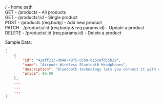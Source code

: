 / - home path  
GET - /products - All products  
GET - /products/:id - Single product  
POST - /products (req.body) - Add new product  
PATCH - /products/:id (req.body & req.params.id) - Update a product  
DELETE - /products/:id (req.params.id) - Delete a product

Sample Data:

```json
[
    {
        "id": "42aff213-0b48-4875-85b8-b15cefd55b29",
        "name": "Airpods Wireless Bluetooth Headphones",
        "description": "Bluetooth technology lets you connect it with compatible devices",
        "price": 89.99
    },
    ...
    ...
    ...
]
```
